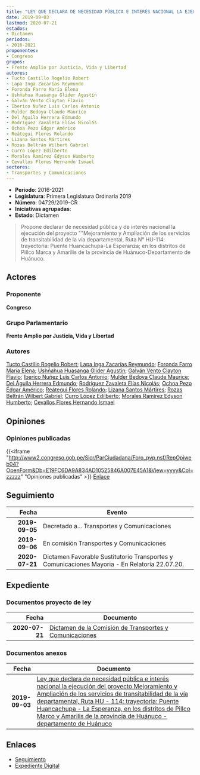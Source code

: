 ```yaml
---
title: "LEY QUE DECLARA DE NECESIDAD PÚBLICA E INTERÉS NACIONAL LA EJECUCIÓN DEL PROYECTO 'MEJORAMIENTO Y AMPLIACIÓN DE LOS SERVICIOS DE TRANSITABILIDAD DE LA VÍA DEPARTAMENTAL, RUTA N° HU-114.-TRAYECTORIA.-PUENTE HUANCACHUPA-LA ESPERANZA, EN LOS DISTRITOS DE PILLCO MARCA Y AMARILIS DE LA PROVINCIA DE HUÁNUCO-DEPARTAMENTO DE HUÁNUCO"
date: 2019-09-03
lastmod: 2020-07-21
estados:
- Dictamen
periodos:
- 2016-2021
proponentes:
- Congreso
grupos:
- Frente Amplio por Justicia, Vida y Libertad
autores:
- Tucto Castillo Rogelio Robert
- Lapa Inga Zacarías Reymundo
- Foronda Farro María Elena
- Ushñahua Huasanga Glider Agustín
- Galván Vento Clayton Flavio
- Iberico Nuñez Luis Carlos Antonio
- Mulder Bedoya Claude Maurice
- Del Águila Herrera Edmundo
- Rodríguez Zavaleta Elías Nicolás
- Ochoa Pezo Édgar Américo
- Reátegui Flores Rolando
- Lizana Santos Mártires
- Rozas Beltrán Wilbert Gabriel
- Curro López Edilberto
- Morales Ramírez Edyson Humberto
- Cevallos Flores Hernando Ismael
sectores:
- Transportes y Comunicaciones
---
```

- **Periodo**: 2016-2021
- **Legislatura**: Primera Legislatura Ordinaria 2019
- **Número**: 04729/2019-CR
- **Iniciativas agrupadas**: 
- **Estado**: Dictamen

> Propone declarar de necesidad pública y de interés nacional la ejecución del proyecto ""Mejoramiento y Ampliación de los servicios de transitabilidad de la vía departamental, Ruta N° HU-114: trayectoria: Puente Huancachupa-La Esperanza; en los distritos de Pillco Marca y Amarilis de la provincia de Huánuco-Departamento de Huánuco.


## Actores

### Proponente

**Congreso**

### Grupo Parlamentario

**Frente Amplio por Justicia, Vida y Libertad**

### Autores

[Tucto Castillo Rogelio Robert](mailto:mailto:rtucto@congreso.gob.pe); [Lapa Inga Zacarías Reymundo](mailto:mailto:zlapa@congreso.gob.pe); [Foronda Farro María Elena](mailto:mailto:mforonda@congreso.gob.pe); [Ushñahua Huasanga Glider Agustín](mailto:mailto:gushnahua@congreso.gob.pe); [Galván Vento Clayton Flavio](mailto:mailto:cgalvan@congreso.gob.pe); [Iberico Nuñez Luis Carlos Antonio](mailto:mailto:); [Mulder Bedoya Claude Maurice](mailto:mailto:mmulder@congreso.gob.pe); [Del Águila Herrera Edmundo](mailto:mailto:edelaguila@congreso.gob.pe); [Rodríguez Zavaleta Elías Nicolás](mailto:mailto:erodriguez@congreso.gob.pe); [Ochoa Pezo Édgar Américo](mailto:mailto:eochoa@congreso.gob.pe); [Reátegui Flores Rolando](mailto:mailto:rreategui@congreso.gob.pe); [Lizana Santos Mártires](mailto:mailto:mlizana@congreso.gob.pe); [Rozas Beltrán Wilbert Gabriel](mailto:mailto:wrozas@congreso.gob.pe); [Curro López Edilberto](mailto:mailto:ecurro@congreso.gob.pe); [Morales Ramírez Edyson Humberto](mailto:mailto:emorales@congreso.gob.pe); [Cevallos Flores Hernando Ismael](mailto:mailto:hcevallos@congreso.gob.pe)

## Opiniones

### Opiniones publicadas

{{<iframe "http://www2.congreso.gob.pe/Sicr/ParCiudadana/Foro_pvp.nsf/RepOpiweb04?OpenForm&Db=E19FC6DA9A834AD10525846A007E45A1&View=yyyy&Col=zzzzz" "Opiniones publicadas" >}}
[Enlace](http://www2.congreso.gob.pe/Sicr/ParCiudadana/Foro_pvp.nsf/RepOpiweb04?OpenForm&Db=E19FC6DA9A834AD10525846A007E45A1&View=yyyy&Col=zzzzz)


## Seguimiento

| Fecha | Evento |
|------:|--------|
| **2019-09-05** | Decretado a... Transportes y Comunicaciones |
| **2019-09-06** | En comisión Transportes y Comunicaciones |
| **2020-07-21** | Dictamen Favorable Sustitutorio Transportes y Comunicaciones Mayoria - En Relatoría 22.07.20. |

## Expediente

### Documentos proyecto de ley

| Fecha | Documento |
|------:|-----------|
| **2020-07-21** | [Dictamen de la Comisión de Transportes y Comunicaciones](http://www.leyes.congreso.gob.pe/Documentos/2016_2021/Dictamenes/Proyectos_de_Ley/04729DC23MAY20200721.pdf) |

### Documentos anexos

| Fecha | Documento |
|------:|-----------|
| **2019-09-03** | [Ley que declara de necesidad pública e interés nacional la ejecución del proyecto Mejoramiento y Ampliación de los servicios de transitabilidad de la vía departamental, Ruta HU - 114: trayectoria: Puente Huancachupa - La Esperanza, en los distritos de Pillco Marco y Amarilis de la provincia de Huánuco - departamento de Huánuco](http://www.leyes.congreso.gob.pe/Documentos/2016_2021/Proyectos_de_Ley_y_de_Resoluciones_Legislativas/PL0472920190903.pdf) |

## Enlaces

- [Seguimiento](http://www2.congreso.gob.pe/Sicr/TraDocEstProc/CLProLey2016.nsf/f7fff46988ca05b1052578e100829cc7/2ca7c6146372afb90525846b0007401d?OpenDocument)
- [Expediente Digital](http://www2.congreso.gob.pe/Sicr/TraDocEstProc/CLProLey2016.nsf/f7fff46988ca05b1052578e100829cc7/2ca7c6146372afb90525846b0007401d?OpenDocument&Click=05257FB7005EB655.eb71d0cf91d8294e05256cdf006b5706/$Body/0.1C6C)

